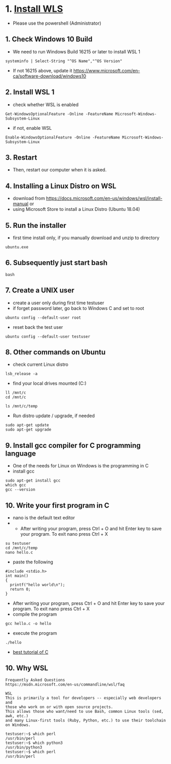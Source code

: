 # 1. [Install WLS](https://medium.com/@gmusumeci/linux-on-windows-totally-how-to-install-wsl-1-and-wsl-2-307c9dd38a36)
* Please use the powershell (Administrator)
## 1. Check Windows 10 Build
* We need to run Windows Build 16215 or later to install WSL 1
```
systeminfo | Select-String "^OS Name","^OS Version"
```
* If not 16215 above, update it https://www.microsoft.com/en-ca/software-download/windows10

## 2. Install WSL 1
* check whether WSL is enabled
```
Get-WindowsOptionalFeature -Online -FeatureName Microsoft-Windows-Subsystem-Linux
```
* if not, enable WSL
```
Enable-WindowsOptionalFeature -Online -FeatureName Microsoft-Windows-Subsystem-Linux
```
## 3. Restart 
* Then, restart our computer when it is asked.

## 4. Installing a Linux Distro on WSL
* download from https://docs.microsoft.com/en-us/windows/wsl/install-manual
or 
* using Microsoft Store to install a Linux Distro (Ubuntu 18.04)

## 5. Run the installer
* first time install only, if you manually download and unzip to directory
```
ubuntu.exe 
```

## 6. Subsequently just start bash
```
bash
```

## 7. Create a UNIX user
* create a user only during first time testuser 
* if forget password later, go back to Windows C and set to root
```
ubuntu config --default-user root
```
* reset back the test user
```
ubuntu config --default-user testuser
```
## 8. Other commands on Ubuntu
* check current Linux distro
```
lsb_release -a
```
* find your local drives mounted (C:)
```
ll /mnt/c
cd /mnt/c

ls /mnt/c/temp
```
* Run distro update / upgrade, if needed
```
sudo apt-get update
sudo apt-get upgrade
```

## 9. Install gcc compiler for C programming language
* One of the needs for Linux on Windows is the programming in C
* install gcc
```
sudo apt-get install gcc
which gcc
gcc --version
```
## 10. Write your first program in C
* nano is the default text editor
* * After writing your program, press Ctrl + O and hit Enter key to save your program. To exit nano press Ctrl + X
```
su testuser
cd /mnt/c/temp
nano hello.c
```
* paste the following
```
#include <stdio.h>
int main()
{
  printf("hello world\n");
  return 0;
}
```
* After writing your program, press Ctrl + O and hit Enter key to save your program. To exit nano press Ctrl + X
* compile the program
```
gcc hello.c -o hello
```
* execute the program
```
./hello
```
* [best tutorial of C](https://beginnersbook.com/2014/01/c-tutorial-for-beginners-with-examples/)


## 10. Why WSL
```
Frequently Asked Questions
https://msdn.microsoft.com/en-us/commandline/wsl/faq

WSL
This is primarily a tool for developers -- especially web developers and 
those who work on or with open source projects. 
This allows those who want/need to use Bash, common Linux tools (sed, awk, etc.) 
and many Linux-first tools (Ruby, Python, etc.) to use their toolchain on Windows.

testuser:~$ which perl
/usr/bin/perl
testuser:~$ which python3
/usr/bin/python3
testuser:~$ which perl
/usr/bin/perl


```
